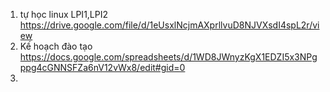 1. tự học linux LPI1,LPI2 https://drive.google.com/file/d/1eUsxlNcjmAXprllvuD8NJVXsdI4spL2r/view
2. Kế hoạch đào tạo https://docs.google.com/spreadsheets/d/1WD8JWnyzKgX1EDZI5x3NPgppg4cGNNSFZa6nV12vWx8/edit#gid=0
3. 

